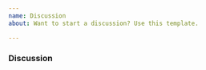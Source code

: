```yaml
---
name: Discussion
about: Want to start a discussion? Use this template.

---
```


<!--
Hello Gitcoiner!

Please use the template below for issue ideas or bugs found within Gitcoin.
If it is general support you need, reach out to us at
gitcoin.co/slack

Provide a general summary of the issue in the title above and use relevant fields below to define the problem.

-->

### Discussion

[comment]: # (What conversation would you like to facilitate?)
